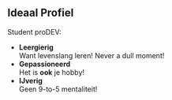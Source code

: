 Ideaal Profiel
--------------

Student proDEV:

 - **Leergierig**  
   Want levenslang leren! Never a dull moment!
 - **Gepassioneerd**  
   Het is **ook** je hobby!
 - **IJverig**  
   Geen 9-to-5 mentaliteit!